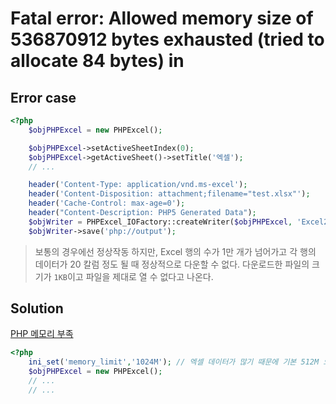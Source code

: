 # Fatal error: Allowed memory size of 536870912 bytes exhausted (tried to allocate 84 bytes) in 

## Error case

```php
<?php
    $objPHPExcel = new PHPExcel();

    $objPHPExcel->setActiveSheetIndex(0);
    $objPHPExcel->getActiveSheet()->setTitle('엑셀');
    // ...

    header('Content-Type: application/vnd.ms-excel'); 
    header('Content-Disposition: attachment;filename="test.xlsx"'); 
    header('Cache-Control: max-age=0');
    header("Content-Description: PHP5 Generated Data");
    $objWriter = PHPExcel_IOFactory::createWriter($objPHPExcel, 'Excel2007');
    $objWriter->save('php://output');
```
> 보통의 경우에선 정상작동 하지만, Excel 행의 수가 1만 개가 넘어가고 각 행의 데이터가 20 칼럼 정도 될 때 정상적으로 다운할 수 없다.
> 다운로드한 파일의 크기가 `1KB`이고 파일을 제대로 열 수 없다고 나온다.

## Solution
[PHP 메모리 부족](http://zetawiki.com/wiki/PHP_%EB%A9%94%EB%AA%A8%EB%A6%AC_%EB%B6%80%EC%A1%B1)
```php
<?php
    ini_set('memory_limit','1024M'); // 엑셀 데이터가 많기 때문에 기본 512M 으로 불가
    $objPHPExcel = new PHPExcel();
    // ...
    // ...
```

